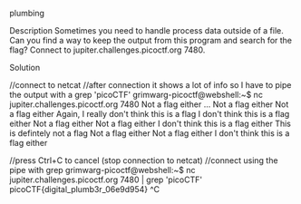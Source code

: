 plumbing 

Description
Sometimes you need to handle process data outside of a file. Can you find a way to keep the output from this program and search for the flag? Connect to jupiter.challenges.picoctf.org 7480.

Solution

//connect to netcat 
//after connection it shows a lot of info so I have to pipe the output with a grep 'picoCTF'
grimwarg-picoctf@webshell:~$ nc jupiter.challenges.picoctf.org 7480 
Not a flag either
...
Not a flag either
Not a flag either
Again, I really don't think this is a flag
I don't think this is a flag either
Not a flag either
Not a flag either
I don't think this is a flag either
This is defintely not a flag
Not a flag either
Not a flag either
I don't think this is a flag either

//press Ctrl+C to cancel (stop connection to netcat)
//connect using the pipe with grep 
grimwarg-picoctf@webshell:~$ nc jupiter.challenges.picoctf.org 7480 | grep 'picoCTF'
picoCTF{digital_plumb3r_06e9d954}
^C
